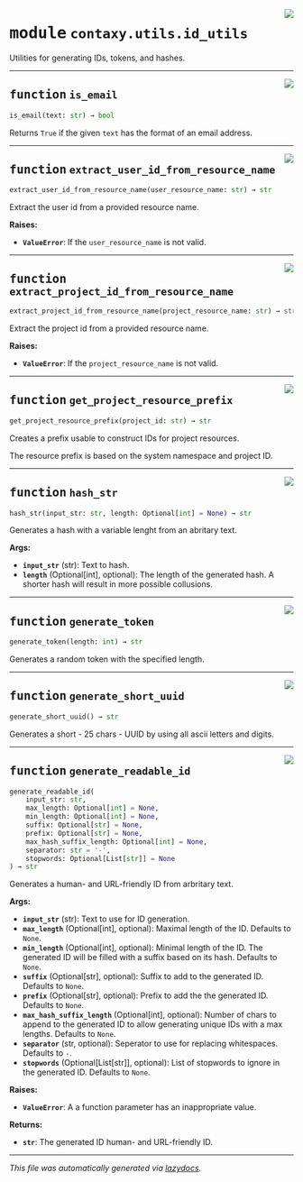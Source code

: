 <!-- markdownlint-disable -->

<a href="https://github.com/ml-tooling/contaxy/blob/main/backend/src/contaxy/utils/id_utils.py#L0"><img align="right" style="float:right;" src="https://img.shields.io/badge/-source-cccccc?style=flat-square"></a>

# <kbd>module</kbd> `contaxy.utils.id_utils`
Utilities for generating IDs, tokens, and hashes. 


---

<a href="https://github.com/ml-tooling/contaxy/blob/main/backend/src/contaxy/utils/id_utils.py#L21"><img align="right" style="float:right;" src="https://img.shields.io/badge/-source-cccccc?style=flat-square"></a>

## <kbd>function</kbd> `is_email`

```python
is_email(text: str) → bool
```

Returns `True` if the given `text` has the format of an email address. 


---

<a href="https://github.com/ml-tooling/contaxy/blob/main/backend/src/contaxy/utils/id_utils.py#L28"><img align="right" style="float:right;" src="https://img.shields.io/badge/-source-cccccc?style=flat-square"></a>

## <kbd>function</kbd> `extract_user_id_from_resource_name`

```python
extract_user_id_from_resource_name(user_resource_name: str) → str
```

Extract the user id from a provided resource name. 



**Raises:**
 
 - <b>`ValueError`</b>:  If the `user_resource_name` is not valid. 


---

<a href="https://github.com/ml-tooling/contaxy/blob/main/backend/src/contaxy/utils/id_utils.py#L43"><img align="right" style="float:right;" src="https://img.shields.io/badge/-source-cccccc?style=flat-square"></a>

## <kbd>function</kbd> `extract_project_id_from_resource_name`

```python
extract_project_id_from_resource_name(project_resource_name: str) → str
```

Extract the project id from a provided resource name. 



**Raises:**
 
 - <b>`ValueError`</b>:  If the `project_resource_name` is not valid. 


---

<a href="https://github.com/ml-tooling/contaxy/blob/main/backend/src/contaxy/utils/id_utils.py#L58"><img align="right" style="float:right;" src="https://img.shields.io/badge/-source-cccccc?style=flat-square"></a>

## <kbd>function</kbd> `get_project_resource_prefix`

```python
get_project_resource_prefix(project_id: str) → str
```

Creates a prefix usable to construct IDs for project resources. 

The resource prefix is based on the system namespace and project ID. 


---

<a href="https://github.com/ml-tooling/contaxy/blob/main/backend/src/contaxy/utils/id_utils.py#L66"><img align="right" style="float:right;" src="https://img.shields.io/badge/-source-cccccc?style=flat-square"></a>

## <kbd>function</kbd> `hash_str`

```python
hash_str(input_str: str, length: Optional[int] = None) → str
```

Generates a hash with a variable lenght from an abritary text. 



**Args:**
 
 - <b>`input_str`</b> (str):  Text to hash. 
 - <b>`length`</b> (Optional[int], optional):  The length of the generated hash. A shorter hash will result in more possible collusions. 


---

<a href="https://github.com/ml-tooling/contaxy/blob/main/backend/src/contaxy/utils/id_utils.py#L90"><img align="right" style="float:right;" src="https://img.shields.io/badge/-source-cccccc?style=flat-square"></a>

## <kbd>function</kbd> `generate_token`

```python
generate_token(length: int) → str
```

Generates a random token with the specified length. 


---

<a href="https://github.com/ml-tooling/contaxy/blob/main/backend/src/contaxy/utils/id_utils.py#L97"><img align="right" style="float:right;" src="https://img.shields.io/badge/-source-cccccc?style=flat-square"></a>

## <kbd>function</kbd> `generate_short_uuid`

```python
generate_short_uuid() → str
```

Generates a short - 25 chars - UUID by using all ascii letters and digits. 


---

<a href="https://github.com/ml-tooling/contaxy/blob/main/backend/src/contaxy/utils/id_utils.py#L103"><img align="right" style="float:right;" src="https://img.shields.io/badge/-source-cccccc?style=flat-square"></a>

## <kbd>function</kbd> `generate_readable_id`

```python
generate_readable_id(
    input_str: str,
    max_length: Optional[int] = None,
    min_length: Optional[int] = None,
    suffix: Optional[str] = None,
    prefix: Optional[str] = None,
    max_hash_suffix_length: Optional[int] = None,
    separator: str = '-',
    stopwords: Optional[List[str]] = None
) → str
```

Generates a human- and URL-friendly ID from arbritary text. 



**Args:**
 
 - <b>`input_str`</b> (str):  Text to use for ID generation. 
 - <b>`max_length`</b> (Optional[int], optional):  Maximal length of the ID. Defaults to `None`. 
 - <b>`min_length`</b> (Optional[int], optional):  Minimal length of the ID. The generated ID will be filled with a suffix based on its hash. Defaults to `None`. 
 - <b>`suffix`</b> (Optional[str], optional):  Suffix to add to the generated ID. Defaults to `None`. 
 - <b>`prefix`</b> (Optional[str], optional):  Prefix to add the the generated ID. Defaults to `None`. 
 - <b>`max_hash_suffix_length`</b> (Optional[int], optional):  Number of chars to append to the generated ID to allow generating unique IDs with a max lengths. Defaults to `None`. 
 - <b>`separator`</b> (str, optional):  Seperator to use for replacing whitespaces. Defaults to `-`. 
 - <b>`stopwords`</b> (Optional[List[str]], optional):  List of stopwords to ignore in the generated ID. Defaults to `None`. 



**Raises:**
 
 - <b>`ValueError`</b>:  A a function parameter has an inappropriate value. 



**Returns:**
 
 - <b>`str`</b>:  The generated ID human- and URL-friendly ID. 




---

_This file was automatically generated via [lazydocs](https://github.com/ml-tooling/lazydocs)._
